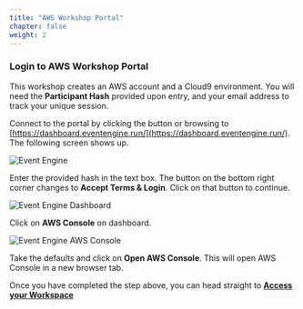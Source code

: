 ```yaml
---
title: "AWS Workshop Portal"
chapter: false
weight: 2
---
```


### Login to AWS Workshop Portal

This workshop creates an AWS account and a Cloud9 environment. You will need the **Participant Hash** provided upon entry, and your email address to track your unique session.

Connect to the portal by clicking the button or browsing to [https://dashboard.eventengine.run/](https://dashboard.eventengine.run/). The following screen shows up.

![Event Engine](/images/event-engine-initial-screen.png)

Enter the provided hash in the text box. The button on the bottom right corner changes to **Accept Terms & Login**. Click on that button to continue.

![Event Engine Dashboard](/images/event-engine-dashboard.png)

Click on **AWS Console** on dashboard.

![Event Engine AWS Console](/images/event-engine-aws-console.png)

Take the defaults and click on **Open AWS Console**. This will open AWS Console in a new browser tab.

Once you have completed the step above, you can head straight to [**Access your Workspace**](/020_prerequisites/workspace.html)
